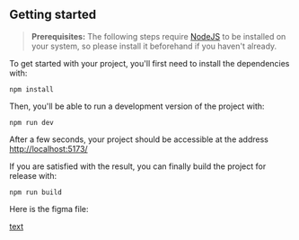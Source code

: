 
## Getting started

> **Prerequisites:**
> The following steps require [NodeJS](https://nodejs.org/en/) to be installed on your system, so please
> install it beforehand if you haven't already.

To get started with your project, you'll first need to install the dependencies with:

```
npm install
```

Then, you'll be able to run a development version of the project with:

```
npm run dev
```

After a few seconds, your project should be accessible at the address
[http://localhost:5173/](http://localhost:5173/)


If you are satisfied with the result, you can finally build the project for release with:

```
npm run build
```
Here is the figma file: 

[text](https://www.figma.com/design/E75ZEIxqExtHsQh1rYDQPs/RYN---Case-Study-Website--Community-?node-id=0-1&p=f&t=T8Gg3iXJI9sj6VJk-0)